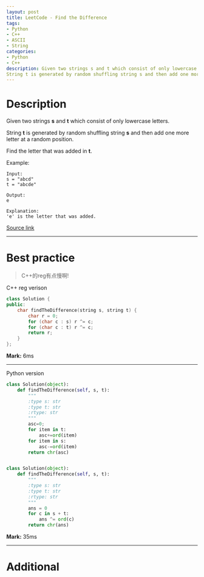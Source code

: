 ```yaml
---
layout: post
title: LeetCode - Find the Difference
tags:
- Python
- C++
- ASCII
- String
categories:
- Python
- C++
description: Given two strings s and t which consist of only lowercase letters.
String t is generated by random shuffling string s and then add one more letter at a random position.Find the letter that was added in t.
---
```



# Description

Given two strings **s** and **t** which consist of only lowercase letters.

String **t** is generated by random shuffling string **s** and then add one more letter at a random position.

Find the letter that was added in **t**.

Example:

```
Input:
s = "abcd"
t = "abcde"

Output:
e

Explanation:
'e' is the letter that was added.
```

[Source link](https://leetcode.com/problems/find-the-difference/#/description)

__________

# Best practice

>C++的reg有点慢啊!

C++ reg verison

```c++
class Solution {
public:
	char findTheDifference(string s, string t) {
		char r = 0;
		for (char c : s) r ^= c;
		for (char c : t) r ^= c;
		return r;
	}
};
```

**Mark:** 6ms

****



Python version

```python
class Solution(object):
    def findTheDifference(self, s, t):
        """
        :type s: str
        :type t: str
        :rtype: str
        """
        asc=0;
        for item in t:
            asc+=ord(item)
        for item in s:
            asc-=ord(item)
        return chr(asc)


class Solution(object):
    def findTheDifference(self, s, t):
        """
        :type s: str
        :type t: str
        :rtype: str
        """
        ans = 0
        for c in s + t:
            ans ^= ord(c)
        return chr(ans)
```

**Mark:** 35ms

__________
# Additional

